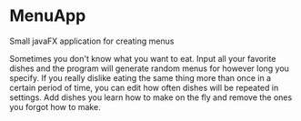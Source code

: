 # MenuApp
Small javaFX application for creating menus

Sometimes you don't know what you want to eat. Input all your favorite dishes and the program will generate random menus for however long you specify. If you really dislike eating the same thing more than once in a certain period of time, you can edit how often dishes will be repeated in settings. Add dishes you learn how to make on the fly and remove the ones you forgot how to make.
